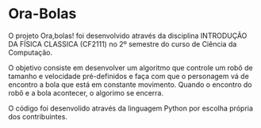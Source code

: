 # Ora-Bolas

O projeto Ora,bolas! foi desenvolvido através da disciplina INTRODUÇÃO DA FÍSICA CLASSICA (CF2111) no 2º semestre do curso de Ciência da Computação.

O objetivo consiste em desenvolver um algoritmo que controle um robô de tamanho e velocidade pré-definidos e faça com que o personagem vá de encontro a bola que está em constante movimento. Quando o encontro do robô e a bola acontecer, o algorimo se encerra.

O código foi desenvolido através da linguagem Python por escolha própria dos contribuintes.
